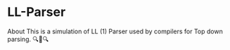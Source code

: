 # LL-Parser
About This is a simulation of LL (1) Parser used by compilers for Top down parsing. 🔍📜🔍
